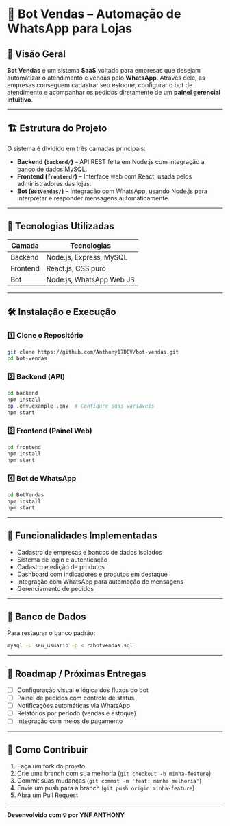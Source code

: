 # 🧠 Bot Vendas – Automação de WhatsApp para Lojas

## 📌 Visão Geral
**Bot Vendas** é um sistema **SaaS** voltado para empresas que desejam automatizar o atendimento e vendas pelo **WhatsApp**. Através dele, as empresas conseguem cadastrar seu estoque, configurar o bot de atendimento e acompanhar os pedidos diretamente de um **painel gerencial intuitivo**.

---

## 🏗 Estrutura do Projeto
O sistema é dividido em três camadas principais:

- **Backend (`backend/`)** – API REST feita em Node.js com integração a banco de dados MySQL.
- **Frontend (`frontend/`)** – Interface web com React, usada pelos administradores das lojas.
- **Bot (`BotVendas/`)** – Integração com WhatsApp, usando Node.js para interpretar e responder mensagens automaticamente.

---

## 🚀 Tecnologias Utilizadas

| Camada       | Tecnologias                     |
|--------------|----------------------------------|
| Backend      | Node.js, Express, MySQL         |
| Frontend     | React.js, CSS puro              |
| Bot          | Node.js, WhatsApp Web JS        |

---

## 🛠 Instalação e Execução

### 1️⃣ Clone o Repositório
```bash
git clone https://github.com/Anthony17DEV/bot-vendas.git
cd bot-vendas
```

### 2️⃣ Backend (API)
```bash
cd backend
npm install
cp .env.example .env  # Configure suas variáveis
npm start
```

### 3️⃣ Frontend (Painel Web)
```bash
cd frontend
npm install
npm start
```

### 4️⃣ Bot de WhatsApp
```bash
cd BotVendas
npm install
npm start
```

---

## 🎯 Funcionalidades Implementadas

- Cadastro de empresas e bancos de dados isolados
- Sistema de login e autenticação
- Cadastro e edição de produtos
- Dashboard com indicadores e produtos em destaque
- Integração com WhatsApp para automação de mensagens
- Gerenciamento de pedidos

---

## 💾 Banco de Dados

Para restaurar o banco padrão:
```bash
mysql -u seu_usuario -p < rzbotvendas.sql
```

---

## 🔮 Roadmap / Próximas Entregas

- [ ] Configuração visual e lógica dos fluxos do bot
- [ ] Painel de pedidos com controle de status
- [ ] Notificações automáticas via WhatsApp
- [ ] Relatórios por período (vendas e estoque)
- [ ] Integração com meios de pagamento

---

## 🤝 Como Contribuir

1. Faça um fork do projeto
2. Crie uma branch com sua melhoria (`git checkout -b minha-feature`)
3. Commit suas mudanças (`git commit -m 'feat: minha melhoria'`)
4. Envie um push para a branch (`git push origin minha-feature`)
5. Abra um Pull Request

---

**Desenvolvido com 💡 por YNF ANTHONY**  
